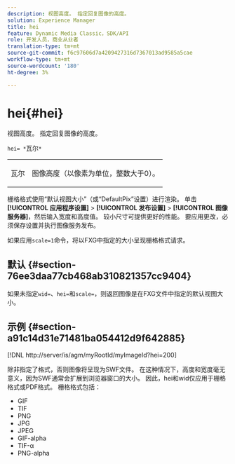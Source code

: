 ```yaml
---
description: 视图高度。 指定回复图像的高度。
solution: Experience Manager
title: hei
feature: Dynamic Media Classic，SDK/API
role: 开发人员，商业从业者
translation-type: tm+mt
source-git-commit: f6c97606d7a4209427316d7367013ad9585a5cae
workflow-type: tm+mt
source-wordcount: '180'
ht-degree: 3%

---
```



# hei{#hei}

视图高度。 指定回复图像的高度。

`hei= *`瓦尔`*`

<table id="simpletable_627E67D201744588815325F3C55F76A5"> 
 <tr class="strow"> 
  <td class="stentry"> <p><span class="codeph"> <span class="varname"> 瓦尔</span></span> </p> </td> 
  <td class="stentry"> <p>图像高度（以像素为单位，整数大于0）。 </p></td> 
 </tr> 
</table>

栅格格式使用“默认视图大小”（或“DefaultPix”设置）进行渲染。 单击&#x200B;**[!UICONTROL 应用程序设置]** > **[!UICONTROL 发布设置]** > **[!UICONTROL 图像服务器]**，然后输入宽度和高度值。 较小尺寸可提供更好的性能。 要应用更改，必须保存设置并执行图像服务发布。

如果应用`scale=1`命令，将以FXG中指定的大小呈现栅格格式请求。

## 默认 {#section-76ee3daa77cb468ab310821357cc9404}

如果未指定`wid=`、`hei=`和`scale=`，则返回图像是在FXG文件中指定的默认视图大小。

## 示例 {#section-a91c14d31e71481ba054412d9f642885}

[!DNL http://server/is/agm/myRootId/myImageId?hei=200]

除非指定了格式，否则图像将呈现为SWF文件。 在这种情况下，高度和宽度毫无意义，因为SWF通常会扩展到浏览器窗口的大小。 因此，hei和wid仅应用于栅格格式或PDF格式。 栅格格式包括：

* GIF
* TIF
* PNG
* JPG
* JPEG
* GIF-alpha
* TIF-α
* PNG-alpha

